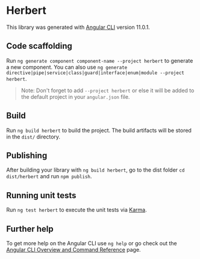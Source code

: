 # Herbert

This library was generated with [Angular CLI](https://github.com/angular/angular-cli) version 11.0.1.

## Code scaffolding

Run `ng generate component component-name --project herbert` to generate a new component. You can also use `ng generate directive|pipe|service|class|guard|interface|enum|module --project herbert`.
> Note: Don't forget to add `--project herbert` or else it will be added to the default project in your `angular.json` file. 

## Build

Run `ng build herbert` to build the project. The build artifacts will be stored in the `dist/` directory.

## Publishing

After building your library with `ng build herbert`, go to the dist folder `cd dist/herbert` and run `npm publish`.

## Running unit tests

Run `ng test herbert` to execute the unit tests via [Karma](https://karma-runner.github.io).

## Further help

To get more help on the Angular CLI use `ng help` or go check out the [Angular CLI Overview and Command Reference](https://angular.io/cli) page.
